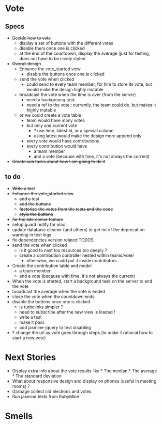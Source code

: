 # Vote

## Specs

* ~~Decide how to vote~~
    * display a set of buttons with the different votes
    * disable them once one is clicked
    * at the end of the countdown, display the average (just for testing, does not have to be nicely styled
* ~~Overall design~~
    * Enhance the vote_started view
        * disable the buttons once one is clicked
    * send the vote when clicked
        * could send to every team member, for him to store its vote, but would make the design highly mutable
    * broadcast the vote when the time is over (from the server)
        * need a backgroung task
        * need a ref to the vote : currently, the team could do, but makes it highly mutable
    * or we could create a vote table
        * team would have many votes
        * but only one current vote
            * ? use time, latest id, or a special column
            * using latest would make the design more append only
        * every vote would have contributions
        * every contribution would have
            * a team member
            * and a vote (because with time, it's not always the current)
* ~~Create sub tasks about how I am going to do it~~

## to do
* ~~Write a test~~
* ~~Enhance the vote_started view~~
    * ~~add a test~~
    * ~~add the buttons~~
    * ~~factorize the votes from the tests and the code~~
    * ~~style the buttons~~
* ~~for the late comer feature~~
* setup guard notify for mac
* update database cleaner (and others) to get rid of the deprecation warning in test logs
* fix dependencies version related TODOS
* send the vote when clicked
    * is it good to nest too resources too deeply ?
    * create a contribution controller nested within teams/vote/
        * otherwise, we could put it inside contributors
* Create the contribution table and model
    * a team member
    * and a vote (because with time, it's not always the current)
* When the vote is started, start a background task on the server to end the vote
* broadcast the average when the vote is ended
* close the vote when the countdown ends
* disable the buttons once one is clicked
    * is turbolinks simpler ?
    * need to subscribe after the new view is loaded !
    * write a test
    * make it pass
    * add jasmine-jquery to test disabling
* ? change the url as vote goes through steps (to make it rational how to start a new vote)

# Next Stories

* Display extra info about the vote results like
        * The median
        * The average
        * The standard deviation
* What about responsive design and display on phones (useful in meeting rooms) ?
* Garbage collect old elections and votes
* Run jasmine tests from RubyMine

# Smells
